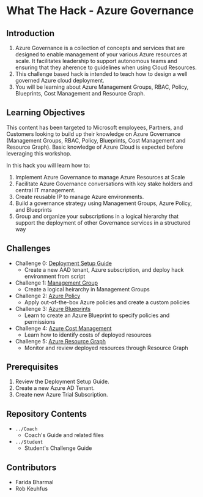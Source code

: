 # What The Hack - Azure Governance

## Introduction

1. Azure Governance is a collection of concepts and services that are designed to enable management of your various Azure resources at scale. It facilitates leadership to support autonomous teams and ensuring that they aherence to guidelines when using Cloud Resources.
2. This challenge based hack is intended to teach how to design a well governed Azure cloud deployment. 
3. You will be learning about Azure Management Groups, RBAC, Policy, Blueprints, Cost Management and Resource Graph.

## Learning Objectives

This content has been targeted to Microsoft employees, Partners, and Customers looking to build up their knowledge on Azure Governance (Management Groups, RBAC, Policy, Blueprints, Cost Management and Resource Graph). Basic knowledge of Azure Cloud is expected before leveraging this workshop.

In this hack you will learn how to:

1. Implement Azure Governance to manage Azure Resources at Scale
2. Facilitate Azure Governance conversations with key stake holders and central IT management.
3. Create reusable IP to manage Azure environments.
4.	Build a governance strategy using Management Groups, Azure Policy, and Blueprints
5.	Group and organize your subscriptions in a logical hierarchy that support the deployment of other Governance services in a structured way

## Challenges

- Challenge 0: [Deployment Setup Guide](https://github.com/faridabharmal/AzureGovernance/blob/master/Challenge%200%20-%20Deployment%20Setup%20Guide.docx?raw=true)
   - Create a new AAD tenant, Azure subscription, and deploy hack environment from script
- Challenge 1: [Management Group](https://github.com/faridabharmal/AzureGovernance/blob/master/Challenge%201%20-%20Management%20Group.docx?raw=true)
   - Create a logical heirarchy in Management Groups
- Challenge 2: [Azure Policy](https://github.com/faridabharmal/AzureGovernance/blob/master/Challenge%202%20-%20Policies.docx?raw=true)
   - Apply out-of-the-box Azure policies and create a custom policies
- Challenge 3: [Azure Blueprints](https://github.com/faridabharmal/AzureGovernance/blob/master/Challenge%203%20-%20Blueprints.docx?raw=true)
   - Learn to create an Azure Blueprint to specify policies and permissions
- Challenge 4: [Azure Cost Management](https://github.com/faridabharmal/AzureGovernance/blob/master/Challenge%205%20-%20Azure%20Cost%20Management.docx?raw=true)
   - Learn how to identify costs of deployed resources
- Challenge 5: [Azure Resource Graph](https://github.com/faridabharmal/AzureGovernance/blob/master/Challenge%204%20-%20ResourceGraph.docx?raw=true)
   - Monitor and review deployed resources through Resource Graph

## Prerequisites
1. Review the Deployment Setup Guide. 
2. Create a new Azure AD Tenant.
3. Create new Azure Trial Subscription. 

## Repository Contents
- `../Coach`
  - Coach's Guide and related files
- `../Student`
  - Student's Challenge Guide

## Contributors
- Farida Bharmal
- Rob Keuhfus